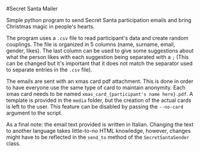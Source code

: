 #Secret Santa Mailer

Simple python program to send Secret Santa participation emails and bring Christmas magic in people's hearts.

The program uses a `.csv` file to read participant's data and create random couplings. The file is organized in 5 
columns (name, surname, email, gender, likes). The last column can be used to give some suggestions about what the
person likes with each suggestion being separated with a `;` (This can be changed but it's important that it does not 
match the separator used to separate entries in the `.csv` file).

The emails are sent with an xmas card pdf attachment. This is done in order to have everyone use the same type of card
to maintain anonymity. Each xmas card needs to be named 
`xmas_card_{participant's name here}.pdf`. A template is provided in the `media` folder, but the creation of the actual
cards is left to the user.
This feature can be disabled by passing the `--no-card` argument to the script.

As a final note: the email text provided is written in Italian. Changing the text to another language takes little-to-no 
HTML knowledge, however, changes might have to be reflected in the `send_to` method of the `SecretSantaSender` class.